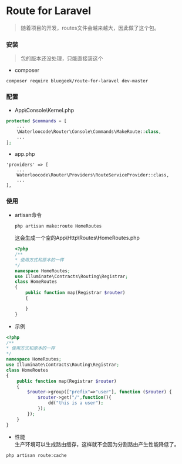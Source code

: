 # Route for Laravel
 > 随着项目的开发，routes文件会越来越大，因此做了这个包。  

### 安装
> 包的版本还没处理，只能直接装这个

- composer
```
composer require bluegeek/route-for-laravel dev-master
```


### 配置

- App\Console\Kernel.php
```php
protected $commands = [
    ...
    \Waterloocode\Router\Console\Commands\MakeRoute::class,
    ...
];
```
- app.php
```
'providers' => [
    ...
    Waterloocode\Router\Providers\RouteServiceProvider::class,
    ...
],
```

### 使用
- artisan命令
     ```
     php artisan make:route HomeRoutes
     ```
    这会生成一个空的App\Http\Routes\HomeRoutes.php

    ```php
    <?php
    /**
    * 使用方式和原本的一样
    */
    namespace HomeRoutes;
    use Illuminate\Contracts\Routing\Registrar;
    class HomeRoutes
    {
    	public function map(Registrar $router)
    	{

    	}
    }
    ```
- 示例

```php
<?php
/**
* 使用方式和原本的一样
*/
namespace HomeRoutes;
use Illuminate\Contracts\Routing\Registrar;
class HomeRoutes
{
    public function map(Registrar $router)
    {
        $router->group(["prefix"=>"user"], function ($router) {
			$router->get("/",function(){
				dd("this is a user");
			});
        });
    }
}
```

- 性能  
生产环境可以生成路由缓存，这样就不会因为分割路由产生性能降低了。
```
php artisan route:cache
```
